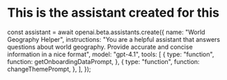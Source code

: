 # This is the assistant created for this 
const assistant = await openai.beta.assistants.create({
   name: "World Geography Helper",
   instructions:
     "You are a helpful assistant that answers questions about world geography. Provide accurate and concise information in a nice format",
   model: "gpt-4.1",
   tools: [
     {
       type: "function",
       function: getOnboardingDataPrompt,
     },
     {
       type: "function",
       function: changeThemePrompt,
     },
   ],
 });
